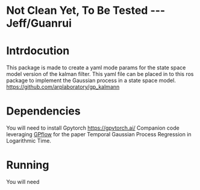 # Not Clean Yet, To Be Tested --- Jeff/Guanrui
# Intrdocution
This package is made to create a yaml mode params for the state space model version of the kalman filter. This yaml file can be placed in to this ros package to implement the Gaussian process in a state space model. 
https://github.com/arplaboratory/gp_kalmann

# Dependencies 
You will need to install Gpytorch https://gpytorch.ai/
Companion code leveraging [GPflow](https://gpflow.readthedocs.io/en/master/) for the paper Temporal Gaussian Process Regression in Logarithmic Time.

# Running
You will need 
